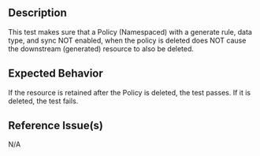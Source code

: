 ## Description

This test makes sure that a Policy (Namespaced) with a generate rule, data type, and sync NOT enabled, when the policy is deleted does NOT cause the downstream (generated) resource to also be deleted.

## Expected Behavior

If the resource is retained after the Policy is deleted, the test passes. If it is deleted, the test fails.

## Reference Issue(s)

N/A